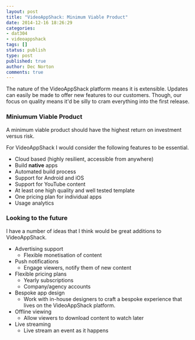 ```yaml
---
layout: post
title: "VideoAppShack: Minimum Viable Product"
date: 2014-12-16 18:26:29
categories:
- dat304
- videoappshack
tags: []
status: publish
type: post
published: true
author: Dec Norton
comments: true
---
```


The nature of the VideoAppShack platform means it is extensible. Updates can easily be made to offer new features to our customers. Though, our focus on quality means it'd be silly to cram everything into the first release.

<!--more-->

### Miniumum Viable Product
A minimum viable product should have the highest return on investment versus risk.

For VideoAppShack I would consider the following features to be essential.

- Cloud based (highly resilient, accessible from anywhere)
- Build **native** apps
- Automated build process
- Support for Android and iOS
- Support for YouTube content
- At least one high quality and well tested template
- One pricing plan for individual apps
- Usage analytics

### Looking to the future
I have a number of ideas that I think would be great additions to VideoAppShack.

- Advertising support
    - Flexible monetisation of content
- Push notifications
    - Engage viewers, notify them of new content
- Flexible pricing plans
    - Yearly subscriptions
    - Company/agency accounts
- Bespoke app design
    - Work with in-house designers to craft a bespoke experience that lives on the VideoAppShack platform.
- Offline viewing
    - Allow viewers to download content to watch later
- Live streaming
    - Live stream an event as it happens